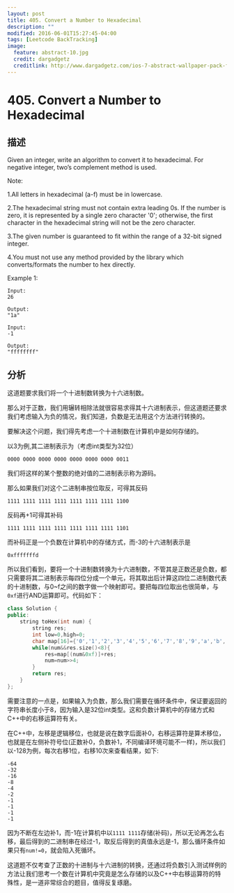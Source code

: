 ```yaml
---
layout: post
title: 405. Convert a Number to Hexadecimal
description: ""
modified: 2016-06-01T15:27:45-04:00
tags: [Leetcode BackTracking]
image:
  feature: abstract-10.jpg
  credit: dargadgetz
  creditlink: http://www.dargadgetz.com/ios-7-abstract-wallpaper-pack-for-iphone-5-and-ipod-touch-retina/
---
```

# 405. Convert a Number to Hexadecimal
## 描述
Given an integer, write an algorithm to convert it to hexadecimal. For negative integer, two’s complement method is used.

Note:

1.All letters in hexadecimal (a-f) must be in lowercase.

2.The hexadecimal string must not contain extra leading 0s. If the number is zero, it is represented by a single zero character '0'; otherwise, the first character in the hexadecimal string will not be the zero character.

3.The given number is guaranteed to fit within the range of a 32-bit signed integer.

4.You must not use any method provided by the library which converts/formats the number to hex directly.

Example 1:


```
Input:
26

Output:
"1a"
```
```
Input:
-1

Output:
"ffffffff"
```
## 分析

这道题要求我们将一个十进制数转换为十六进制数。

那么对于正数，我们用辗转相除法就很容易求得其十六进制表示，但这道题还要求我们考虑输入为负的情况，我们知道，负数是无法用这个方法进行转换的。

要解决这个问题，我们得先考虑一个十进制数在计算机中是如何存储的。

以3为例,其二进制表示为（考虑int类型为32位）

```
0000 0000 0000 0000 0000 0000 0000 0011 
```
我们将这样的某个整数的绝对值的二进制表示称为源码。

那么如果我们对这个二进制串按位取反，可得其反码

```
1111 1111 1111 1111 1111 1111 1111 1100
```
反码再+1可得其补码

```
1111 1111 1111 1111 1111 1111 1111 1101
```
而补码正是一个负数在计算机中的存储方式，而-3的十六进制表示是

```
0xfffffffd
```
所以我们看到，要将一个十进制数转换为十六进制数，不管其是正数还是负数，都只需要将其二进制表示每四位分成一个单元，将其取出后计算这四位二进制数代表的十进制数，与0~f之间的数字做一个映射即可。要把每四位取出也很简单，与```0xf```进行AND运算即可。代码如下：

```c++
class Solution {
public:
    string toHex(int num) {
        string res;
        int low=0,high=0;
        char map[16]={'0','1','2','3','4','5','6','7','8','9','a','b','c','d','e','f'};
        while(num&&res.size()<8){
            res=map[(num&0xf)]+res;
            num=num>>4;
        }
        return res;
    }
};
```
需要注意的一点是，如果输入为负数，那么我们需要在循环条件中，保证要返回的字符串长度小于8，因为输入是32位int类型。这和负数计算机中的存储方式和C++中的右移运算符有关。

在C++中，左移是逻辑移位，也就是说在数字后面补0，右移运算符是算术移位，也就是在左侧补符号位(正数补0，负数补1，不同编译环境可能不一样)，所以我们以-128为例，每次右移1位，右移10次来查看结果，如下:

```
-64
-32
-16
-8
-4
-2
-1
-1
-1
-1
```
因为不断在左边补1，而-1在计算机中以```1111 1111```存储(补码)，所以无论再怎么右移，最后得到的二进制串在经过-1，取反后得到的真值永远是-1，那么循环条件如果只有```num!=0```，就会陷入死循环。

这道题不仅考查了正数的十进制与十六进制的转换，还通过将负数引入测试样例的方法让我们思考一个数在计算机中究竟是怎么存储的以及C++中右移运算符的特殊性，是一道非常综合的题目，值得反复琢磨。





